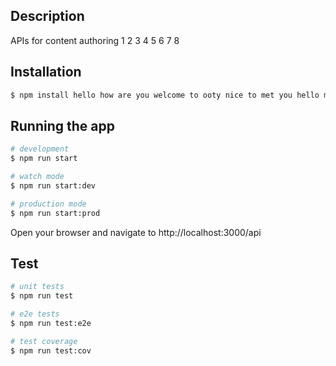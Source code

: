 ## Description

APIs for content authoring 1 2 3 4 5 6 7 8

## Installation

```bash
$ npm install hello how are you welcome to ooty nice to met you hello man hello dei sugamano
```

## Running the app

```bash
# development
$ npm run start

# watch mode
$ npm run start:dev

# production mode
$ npm run start:prod
```

Open your browser and navigate to http://localhost:3000/api

## Test

```bash
# unit tests
$ npm run test

# e2e tests
$ npm run test:e2e

# test coverage
$ npm run test:cov
```

